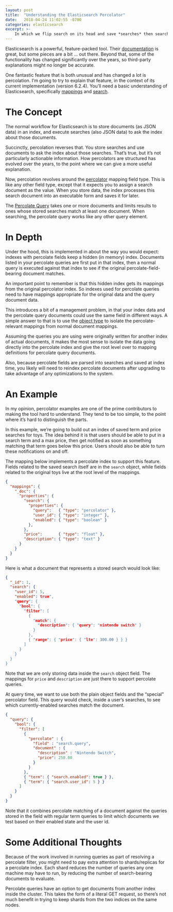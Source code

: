 ```yaml
---
layout: post
title:  "Understanding the Elasticsearch Percolator"
date:   2018-04-24 11:02:55 -0700
categories: elasticsearch
excerpt: >-
    In which we flip search on its head and save *searches* then search with *documents*.
---
```


Elasticsearch is a powerful, feature-packed tool. Their [documentation](https://www.elastic.co/guide/en/elasticsearch/reference/current/index.html) is great, but some pieces are a bit … out there. Beyond that, some of the functionality has changed significantly over the years, so third-party explanations might no longer be accurate.

One fantastic feature that is both unusual and has changed a lot is percolation. I’m going to try to explain that feature, in the context of its current implementation (version 6.2.4). You’ll need a basic understanding of Elasticsearch, specifically [mappings](https://www.elastic.co/guide/en/elasticsearch/reference/6.2/mapping.html) and [search](https://www.elastic.co/guide/en/elasticsearch/reference/6.2/search-request-body.html).

# The Concept
The normal workflow for Elasticsearch is to store documents (as JSON data) in an index, and execute searches (also JSON data) to ask the index about those documents.

Succinctly, percolation reverses that. You store searches and use documents to ask the index about those searches. That’s true, but it’s not particularly actionable information. How percolators are structured has evolved over the years, to the point where we can give a more useful explanation.

Now, percolation revolves around the [percolator](https://www.elastic.co/guide/en/elasticsearch/reference/6.2/percolator.html) mapping field type. This is like any other field type, except that it expects you to assign a search document as the value. When you store data, the index processes this search document into an executable form and saves it for later.

The [Percolate Query](https://www.elastic.co/guide/en/elasticsearch/reference/6.2/query-dsl-percolate-query.html) takes one or more documents and limits results to ones whose stored searches match at least one document. When searching, the percolate query works like any other query element.

# In Depth
Under the hood, this is implemented in about the way you would expect: indexes with percolate fields keep a hidden (in memory) index. Documents listed in your percolate queries are first put in that index, then a normal query is executed against that index to see if the original percolate-field-bearing document matches.

An important point to remember is that this hidden index gets its mappings from the original percolator index. So indexes used for percolate queries need to have mappings appropriate for the original data and the query document data.

This introduces a bit of a management problem, in that your index data and the percolate query documents could use the same field in different ways. A simple answer to that is to use the [object type](https://www.elastic.co/guide/en/elasticsearch/reference/6.2/object.html) to isolate the percolate-relevant mappings from normal document mappings.

Assuming the queries you are using were originally written for another index of actual documents, it makes the most sense to isolate the data going directly into the percolate index and give the root level over to mapping definitions for percolate query documents.

Also, because percolate fields are parsed into searches and saved at index time, you likely will need to reindex percolate documents after upgrading to take advantage of any optimizations to the system.

# An Example
In my opinion, percolator examples are one of the prime contributors to making the tool hard to understand. They tend to be too simple, to the point where it’s hard to distinguish the parts.

In this example, we’re going to build out an index of saved term and price searches for toys. The idea behind it is that users should be able to put in a search term and a max price, then get notified as soon as something matching that term goes below this price. Users should also be able to turn these notifications on and off.

The mapping below implements a percolate index to support this feature. Fields related to the saved search itself are in the `search` object, while fields related to the original toys live at the root level of the mappings.

```json
{
  "mappings": {
    "_doc": {
      "properties": {
        "search": {
          "properties": {
            "query":   { "type": "percolator" },
            "user_id": { "type": "integer" },
            "enabled": { "type": "boolean" }
          },
        },
        "price":       { "type": "float" },
        "description": { "type": "text" }
      }
    }
  }
}
```

Here is what a document that represents a stored search would look like:

```json
{
  "_id": 1,
  "search": {
    "user_id": 5,
    "enabled": true",
    "query": {
      "bool": {
        "filter": [
          { 
            "match": { 
              "description": { "query": "nintendo switch" }
            }
          },
          { "range": { "price": { "lte": 300.00 } } }
        ]
      }
    }
  }
}
```

Note that we are only storing data inside the `search` object field. The mappings for `price` and `description` are just there to support percolate queries.

At query time, we want to use both the plain object fields and the “special” percolator field. This query would check, inside a user’s searches, to see which currently-enabled searches match the document.

```json
{
  "query": {
    "bool": {
      "filter": [
        {
          "percolate" : {
            "field" : "search.query",
            "document" : {
              "description" : "Nintendo Switch",
              "price": 250.00
            }
          }
        },
        { "term": { "search.enabled": true } },
        { "term": { "search.user_id": 5 } }
      ]
    }
  }
}
```

Note that it combines percolate matching of a document against the queries stored in the field with regular term queries to limit which documents we test based on their enabled state and the user id.

# Some Additional Thoughts
Because of the work involved in running queries as part of resolving a percolate filter, you might need to pay extra attention to shards/replicas for a percolate index. Each shard reduces the number of queries any one machine may have to run, by reducing the number of search-bearing documents to evaluate.

Percolate queries have an option to get documents from another index inside the cluster. This takes the form of a literal GET request, so there’s not much benefit in trying to keep shards from the two indices on the same nodes.
